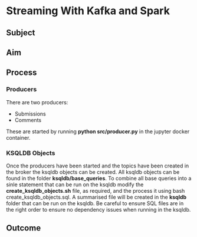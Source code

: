 # Streaming With Kafka and Spark
## Subject

## Aim

## Process
### Producers
There are two producers:
* Submissions
* Comments

These are started by running __python src/producer.py__ in the jupyter docker container.

### KSQLDB Objects
Once the producers have been started and the topics have been created in the broker the ksqldb objects can be created. All ksqldb objects can be found in the folder **ksqldb/base_queries**. To combine all base queries into a sinle statement that can be run on the ksqldb modify the __create_ksqldb_objects.sh__ file, as required, and the process it using bash create_ksqldb_objects.sql. A summarised file will be created in the **ksqldb** folder that can be run on the ksqldb. Be careful to ensure SQL files are in the right order to ensure no dependency issues when running in the ksqldb.

## Outcome
